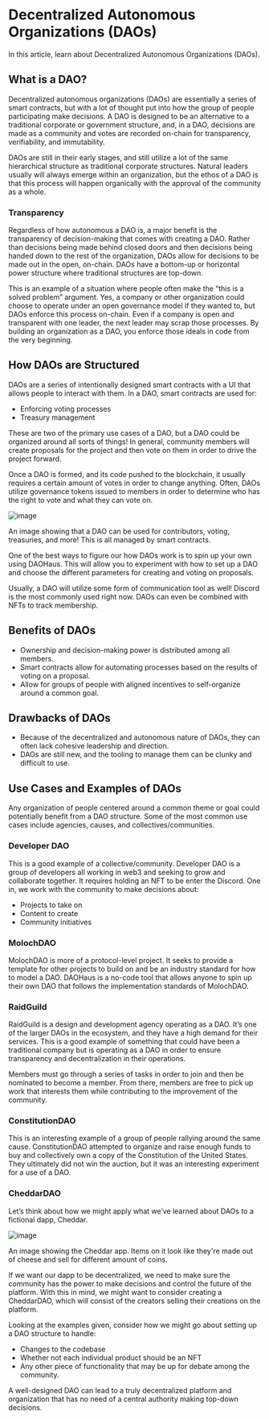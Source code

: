 # Decentralized Autonomous Organizations (DAOs)
In this article, learn about Decentralized Autonomous Organizations (DAOs).

## What is a DAO?
Decentralized autonomous organizations (DAOs) are essentially a series of smart contracts, but with a lot of thought put into how the group of people
participating make decisions. A DAO is designed to be an alternative to a traditional corporate or government structure, and, in a DAO, decisions are made 
as a community and votes are recorded on-chain for transparency, verifiability, and immutability.

DAOs are still in their early stages, and still utilize a lot of the same hierarchical structure as traditional corporate structures. Natural leaders usually
will always emerge within an organization, but the ethos of a DAO is that this process will happen organically with the approval of the community as a whole.

### Transparency
Regardless of how autonomous a DAO is, a major benefit is the transparency of decision-making that comes with creating a DAO. Rather than decisions being
made behind closed doors and then decisions being handed down to the rest of the organization, DAOs allow for decisions to be made out in the open, on-chain.
DAOs have a bottom-up or horizontal power structure where traditional structures are top-down.

This is an example of a situation where people often make the “this is a solved problem” argument. Yes, a company or other organization could choose to
operate under an open governance model if they wanted to, but DAOs enforce this process on-chain. Even if a company is open and transparent with one leader,
the next leader may scrap those processes. By building an organization as a DAO, you enforce those ideals in code from the very beginning.

## How DAOs are Structured
DAOs are a series of intentionally designed smart contracts with a UI that allows people to interact with them. In a DAO, smart contracts are used for:

- Enforcing voting processes
- Treasury management

These are two of the primary use cases of a DAO, but a DAO could be organized around all sorts of things! In general,
community members will create proposals for the project and then vote on them in order to drive the project forward.

Once a DAO is formed, and its code pushed to the blockchain, it usually requires a certain amount of votes in order to change anything. Often, DAOs utilize
governance tokens issued to members in order to determine who has the right to vote and what they can vote on.

![image](https://user-images.githubusercontent.com/110959584/196361536-f9a7f75d-86a0-495b-94a4-e9040db8a993.png)

An image showing that a DAO can be used for contributors, voting, treasuries, and more! This is all managed by smart contracts.

One of the best ways to figure our how DAOs work is to spin up your own using DAOHaus. This will allow you to experiment with how to set up a DAO and choose the
different parameters for creating and voting on proposals.

Usually, a DAO will utilize some form of communication tool as well! Discord is the most commonly used right now. DAOs can even be combined with NFTs to track
membership.

## Benefits of DAOs
- Ownership and decision-making power is distributed among all members.
- Smart contracts allow for automating processes based on the results of voting on a proposal.
- Allow for groups of people with aligned incentives to self-organize around a common goal.

## Drawbacks of DAOs
- Because of the decentralized and autonomous nature of DAOs, they can often lack cohesive leadership and direction.
- DAOs are still new, and the tooling to manage them can be clunky and difficult to use.

## Use Cases and Examples of DAOs
Any organization of people centered around a common theme or goal could potentially benefit from a DAO structure. Some of the most common use cases include
agencies, causes, and collectives/communities.

### Developer DAO
This is a good example of a collective/community. Developer DAO is a group of developers all working in web3 and seeking to grow and collaborate together.
It requires holding an NFT to be enter the Discord. One in, we work with the community to make decisions about:

- Projects to take on
- Content to create
- Community initiatives

### MolochDAO
MolochDAO is more of a protocol-level project. It seeks to provide a template for other projects to build on and be an industry standard for how to model a DAO.
DAOHaus is a no-code tool that allows anyone to spin up their own DAO that follows the implementation standards of MolochDAO.

### RaidGuild
RaidGuild is a design and development agency operating as a DAO. It’s one of the larger DAOs in the ecosystem, and they have a high demand for their services.
This is a good example of something that could have been a traditional company but is operating as a DAO in order to ensure transparency and decentralization
in their operations.

Members must go through a series of tasks in order to join and then be nominated to become a member. From there, members are free to pick up work that interests
them while contributing to the improvement of the community.

### ConstitutionDAO
This is an interesting example of a group of people rallying around the same cause. ConstitutionDAO attempted to organize and raise enough funds to buy and
collectively own a copy of the Constitution of the United States. They ultimately did not win the auction, but it was an interesting experiment for a use of a DAO.

### CheddarDAO
Let’s think about how we might apply what we’ve learned about DAOs to a fictional dapp, Cheddar.

![image](https://user-images.githubusercontent.com/110959584/196362567-a2c5f982-6300-4e64-9715-43d6047c6362.png)

An image showing the Cheddar app. Items on it look like they're made out of cheese and sell for different amount of coins.

If we want our dapp to be decentralized, we need to make sure the community has the power to make decisions and control the future of the platform. With this in
mind, we might want to consider creating a CheddarDAO, which will consist of the creators selling their creations on the platform.

Looking at the examples given, consider how we might go about setting up a DAO structure to handle:

- Changes to the codebase
- Whether not each individual product should be an NFT
- Any other piece of functionality that may be up for debate among the community.

A well-designed DAO can lead to a truly decentralized platform and organization that has no need of a central authority making top-down decisions.
